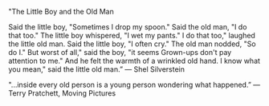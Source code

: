 ---
---

"The Little Boy and the Old Man

Said the little boy, "Sometimes I drop my spoon."
Said the old man, "I do that too."
The little boy whispered, "I wet my pants."
I do that too," laughed the little old man.
Said the little boy, "I often cry."
The old man nodded, "So do I."
But worst of all," said the boy, "it seems
Grown-ups don't pay attention to me."
And he felt the warmth of a wrinkled old hand.
I know what you mean," said the little old man.”
― Shel Silverstein

"...inside every old person is a young person wondering what happened.”
― Terry Pratchett, Moving Pictures